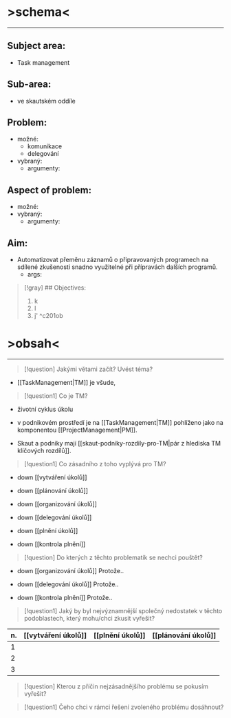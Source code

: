 # >schema<
---
## Subject area:
- Task management
## Sub-area:
- ve skautském oddíle
## Problem:
- možné:
	- komunikace
	- delegování
- vybraný:
	- argumenty:
## Aspect of problem:
- možné: 
- vybraný: 
	- argumenty: 
## Aim:
- Automatizovat přeměnu záznamů o připravovaných programech na sdílené zkušenosti snadno využitelné při přípravách dalších programů.
	- args:

> [!gray] ## Objectives:
> 1. k
> 2. l
> 3. j'  ^c201ob

# >obsah<
---
> [!question] Jakými větami začít? Uvést téma?
- [[TaskManagement|TM]] je všude, 

> [!question1] Co je TM? 
> 
- životní cyklus úkolu

- v podnikovém prostředí je na [[TaskManagement|TM]] pohlíženo jako na komponentou [[ProjectManagement|PM]]. 

- Skaut a podniky mají [[skaut-podniky-rozdily-pro-TM|pár z hlediska TM klíčových rozdílů]]. 

> [!question1] Co zásadního z toho vyplývá pro TM? 
- down [[vytváření úkolů]]

- down [[plánování úkolů]]

- down [[organizování úkolů]]

- down [[delegování úkolů]]

- down [[plnění úkolů]]

- down [[kontrola plnění]]

> [!question] Do kterých z těchto problematik se nechci pouštět?
- down [[organizování úkolů]] Protože.. 

- down [[delegování úkolů]] Protože..

- down [[kontrola plnění]] Protože..


> [!question1] Jaký by byl nejvýznamnější společný nedostatek v těchto podoblastech, který mohu/chci zkusit vyřešit?

| n.| [[vytváření úkolů]] | [[plnění úkolů]] | [[plánování úkolů]] |
|----|----|----|----|
|1||||
|2||||
|3||||

> [!question] Kterou z příčin nejzásadnějšího problému se pokusím vyřešit?

> [!question1] Čeho chci v rámci řešení zvoleného problému dosáhnout?


